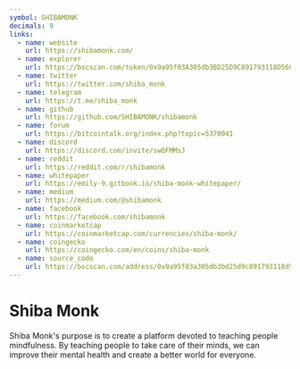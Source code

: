```yaml
---
symbol: SHIBAMONK
decimals: 9
links:
  - name: website
    url: https://shibamonk.com/
  - name: explorer
    url: https://bscscan.com/token/0x9a95f03A305db3BD25D9C891793118D56C73d012
  - name: twitter
    url: https://twitter.com/shiba_monk
  - name: telegram
    url: https://t.me/shiba_monk
  - name: github
    url: https://github.com/SHIBAMONK/shibamonk
  - name: forum
    url: https://bitcointalk.org/index.php?topic=5370041
  - name: discord
    url: https://discord.com/invite/swQFMMsJ
  - name: reddit
    url: https://reddit.com/r/shibamonk
  - name: whitepaper
    url: https://emily-9.gitbook.io/shiba-monk-whitepaper/
  - name: medium
    url: https://medium.com/@shibamonk
  - name: facebook
    url: https://facebook.com/shibamonk
  - name: coinmarketcap
    url: https://coinmarketcap.com/currencies/shiba-monk/
  - name: coingecko
    url: https://coingecko.com/en/coins/shiba-monk
  - name: source_code
    url: https://bscscan.com/address/0x9a95f03a305db3bd25d9c891793118d56c73d012#code
---
```


# Shiba Monk

Shiba Monk's purpose is to create a platform devoted to teaching people mindfulness. By teaching people to take care of their minds, we can improve their mental health and create a better world for everyone.
